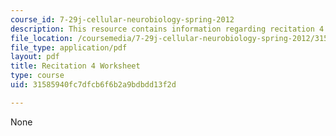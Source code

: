 ```yaml
---
course_id: 7-29j-cellular-neurobiology-spring-2012
description: This resource contains information regarding recitation 4 worksheet
file_location: /coursemedia/7-29j-cellular-neurobiology-spring-2012/31585940fc7dfcb6f6b2a9bdbdd13f2d_MIT7_29JS12_Recitation4.pdf
file_type: application/pdf
layout: pdf
title: Recitation 4 Worksheet
type: course
uid: 31585940fc7dfcb6f6b2a9bdbdd13f2d

---
```

None